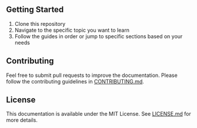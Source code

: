 
## Getting Started

1. Clone this repository
2. Navigate to the specific topic you want to learn
3. Follow the guides in order or jump to specific sections based on your needs

## Contributing

Feel free to submit pull requests to improve the documentation. Please follow the contributing guidelines in [CONTRIBUTING.md](CONTRIBUTING.md).

## License

This documentation is available under the MIT License. See [LICENSE.md](LICENSE.md) for more details.
